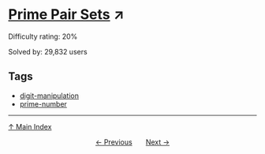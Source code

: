 # [Prime Pair Sets](https://projecteuler.net/problem=60) ↗️

Difficulty rating: 20%

Solved by: 29,832 users
## Tags

- [digit-manipulation](../tags/digit-manipulation.md)
- [prime-number](../tags/prime-number.md)



---

[↑ Main Index](../README.md)


<div align=center><a href='59.md'>← Previous</a> &nbsp;&nbsp; &nbsp;&nbsp;  <a href='61.md'>Next →</a></div>
